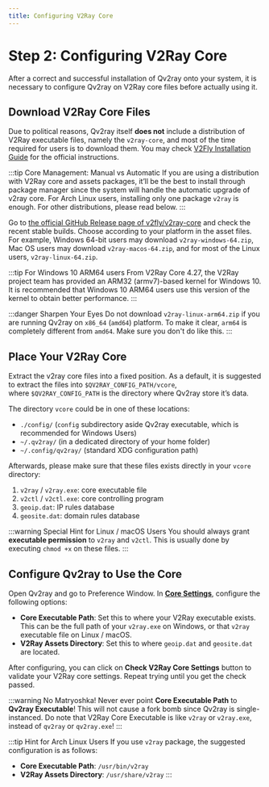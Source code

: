 ```yaml
---
title: Configuring V2Ray Core
---
```


# Step 2: Configuring V2Ray Core

After a correct and successful installation of Qv2ray onto your system, it is necessary to configure Qv2ray on V2Ray core files before actually using it.

## Download V2Ray Core Files

Due to political reasons, Qv2ray itself **does not** include a distribution of V2Ray executable files, namely the `v2ray-core`, and most of the time required for users is to download them.
You may check [V2Fly Installation Guide](https://www.v2fly.org/guide/install.html) for the official instructions.

:::tip Core Management: Manual vs Automatic
If you are using a distribution with V2Ray core and assets packages, it’ll be the best to install through package manager since the system will handle the automatic upgrade of v2ray core. For Arch Linux users, installing only one package `v2ray` is enough. For other distributions, please read below.
:::

Go to [the official GitHub Release page of v2fly/v2ray-core](https://github.com/v2fly/v2ray-core/releases) and check the recent stable builds. Choose according to your platform in the asset files. For example, Windows 64-bit users may download `v2ray-windows-64.zip`, Mac OS users may download `v2ray-macos-64.zip`, and for most of the Linux users, `v2ray-linux-64.zip`.

:::tip For Windows 10 ARM64 users
From V2Ray Core 4.27, the V2Ray project team has provided an ARM32 (armv7)-based kernel for Windows 10. It is recommended that Windows 10 ARM64 users use this version of the kernel to obtain better performance.
:::

:::danger Sharpen Your Eyes
Do not download `v2ray-linux-arm64.zip` if you are running Qv2ray on `x86_64` (`amd64`) platform.
To make it clear, `arm64` is completely different from `amd64`. Make sure you don't do like this.
:::

## Place Your V2Ray Core

Extract the v2ray core files into a fixed position. As a default, it is suggested to extract the files into `$QV2RAY_CONFIG_PATH/vcore`, where `$QV2RAY_CONFIG_PATH` is the directory where Qv2ray store it’s data.

The directory `vcore` could be in one of these locations:

 - `./config/` (`config` subdirectory aside Qv2ray executable, which is recommended for Windows Users)
 - `~/.qv2ray/` (in a dedicated directory of your home folder)
 - `~/.config/qv2ray/` (standard XDG configuration path)

Afterwards, please make sure that these files exists directly in your `vcore` directory:

1. `v2ray` / `v2ray.exe`: core executable file
2. `v2ctl` / `v2ctl.exe`: core controlling program
3. `geoip.dat`: IP rules database
4. `geosite.dat`: domain rules database

:::warning Special Hint for Linux / macOS Users
You should always grant **executable permission** to `v2ray` and `v2ctl`.
This is usually done by executing `chmod +x` on these files.
:::

## Configure Qv2ray to Use the Core

Open Qv2ray and go to Preference Window. In **[Core Settings](qv2ray://open/preference/kernel)**, configure the following options:

 - **Core Executable Path**: Set this to where your V2Ray executable exists. This can be the full path of your `v2ray.exe` on Windows, or that `v2ray` executable file on Linux / macOS.
 - **V2Ray Assets Directory**: Set this to where `geoip.dat` and `geosite.dat` are located.

After configuring, you can click on **Check V2Ray Core Settings** button to validate your V2Ray core settings. Repeat trying until you get the check passed.

:::warning No Matryoshka!
Never ever point **Core Executable Path** to **Qv2ray Executable**!
This will not cause a fork bomb since Qv2ray is single-instanced.
Do note that V2Ray Core Executable is like `v2ray` or `v2ray.exe`, instead of `qv2ray` or `qv2ray.exe`!
:::

:::tip Hint for Arch Linux Users
If you use `v2ray` package, the suggested configuration is as follows:

* **Core Executable Path**: `/usr/bin/v2ray`
* **V2Ray Assets Directory**: `/usr/share/v2ray`
:::
